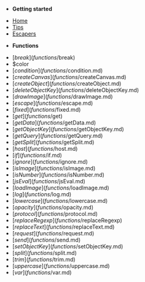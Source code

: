 <!-- docs/_sidebar.md -->

- **Getting started**

* [Home](/)
* [Tips](tips.md)
* [Escapers](escapers.md)

- **Functions**

* [$break](functions/$break)
* $color
* [$condition](functions/$condition.md)
* [$createCanvas](functions/$createCanvas.md)
* [$createObject](functions/$createObject.md)
* [$deleteObjectKey](functions/$deleteObjectKey.md)
* [$drawImage](functions/$drawImage.md)
* [$escape](functions/$escape.md)
* [$fixed](functions/$fixed.md)
* [$get](functions/$get)
* [$getData](functions/$getData.md)
* [$getObjectKey](functions/$getObjectKey.md)
* [$getQuery](functions/$getQuery.md)
* [$getSplit](functions/$getSplit.md)
* [$host](functions/$host.md)
* [$if](functions/$if.md)
* [$ignore](functions/$ignore.md)
* [$isImage](functions/$isImage.md)
* [$isNumber](functions/$isNumber.md)
* [$jsEval](functions/$jsEval.md)
* [$loadImage](functions/$loadImage.md)
* [$log](functions/$log.md)
* [$lowercase](functions/$lowercase.md)
* [$opacity](functions/$opacity.md)
* [$protocol](functions/$protocol.md)
* [$replaceRegexp](functions/$replaceRegexp)
* [$replaceText](functions/$replaceText.md)
* [$request](functions/$request.md)
* [$send](functions/$send.md)
* [$setObjectKey](functions/$setObjectKey.md)
* [$split](functions/$split.md)
* [$trim](functions/$trim.md)
* [$uppercase](functions/$uppercase.md)
* [$var](functions/$var.md)

